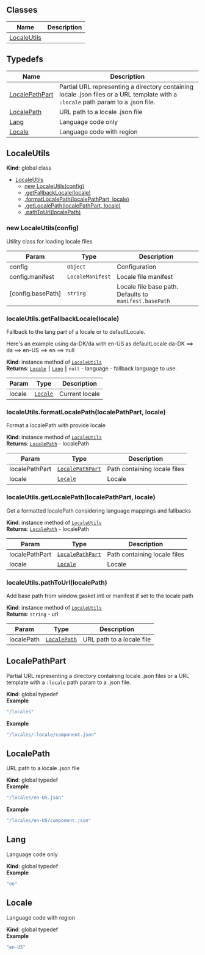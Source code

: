 
## Classes

Name | Description
------ | -----------
[LocaleUtils] | 

## Typedefs

Name | Description
------ | -----------
[LocalePathPart] | Partial URL representing a directory containing locale .json files or a URL template with a `:locale` path param to a .json file.
[LocalePath] | URL path to a locale .json file
[Lang] | Language code only
[Locale] | Language code with region


## LocaleUtils

**Kind**: global class  

* [LocaleUtils]
    * [new LocaleUtils(config)]
    * [.getFallbackLocale(locale)]
    * [.formatLocalePath(localePathPart, locale)]
    * [.getLocalePath(localePathPart, locale)]
    * [.pathToUrl(localePath)]


### new LocaleUtils(config)

Utility class for loading locale files


| Param | Type | Description |
| --- | --- | --- |
| config | `Object` | Configuration |
| config.manifest | `LocaleManifest` | Locale file manifest |
| \[config.basePath\] | `string` | Locale file base path. Defaults to `manifest.basePath` |


### localeUtils.getFallbackLocale(locale)

Fallback to the lang part of a locale or to defaultLocale.

Here's an example using da-DK/da with en-US as defaultLocale
da-DK ==> da ==> en-US ==> en ==> null

**Kind**: instance method of [`LocaleUtils`]  
**Returns**: [`Locale`] ⎮ [`Lang`] ⎮ `null` - language - fallback language to use.  

| Param | Type | Description |
| --- | --- | --- |
| locale | [`Locale`] | Current locale |


### localeUtils.formatLocalePath(localePathPart, locale)

Format a localePath with provide locale

**Kind**: instance method of [`LocaleUtils`]  
**Returns**: [`LocalePath`] - localePath  

| Param | Type | Description |
| --- | --- | --- |
| localePathPart | [`LocalePathPart`] | Path containing locale files |
| locale | [`Locale`] | Locale |


### localeUtils.getLocalePath(localePathPart, locale)

Get a formatted localePath considering language mappings and fallbacks

**Kind**: instance method of [`LocaleUtils`]  
**Returns**: [`LocalePath`] - localePath  

| Param | Type | Description |
| --- | --- | --- |
| localePathPart | [`LocalePathPart`] | Path containing locale files |
| locale | [`Locale`] | Locale |


### localeUtils.pathToUrl(localePath)

Add base path from window.gasket.intl or manifest if set to the locale path

**Kind**: instance method of [`LocaleUtils`]  
**Returns**: `string` - url  

| Param | Type | Description |
| --- | --- | --- |
| localePath | [`LocalePath`] | URL path to a locale file |


## LocalePathPart

Partial URL representing a directory containing locale .json files
or a URL template with a `:locale` path param to a .json file.

**Kind**: global typedef  
**Example**  
```js
"/locales"
```
**Example**  
```js
"/locales/:locale/component.json"
```

## LocalePath

URL path to a locale .json file

**Kind**: global typedef  
**Example**  
```js
"/locales/en-US.json"
```
**Example**  
```js
"/locales/en-US/component.json"
```

## Lang

Language code only

**Kind**: global typedef  
**Example**  
```js
"en"
```

## Locale

Language code with region

**Kind**: global typedef  
**Example**  
```js
"en-US"
```
<!-- LINKS -->

[LocaleUtils]:#localeutils
[LocalePathPart]:#localepathpart
[LocalePath]:#localepath
[Lang]:#lang
[Locale]:#locale
[`LocaleUtils`]:#new-localeutilsconfig
[`Locale`]:#locale
[`Lang`]:#lang
[`LocalePath`]:#localepath
[`LocalePathPart`]:#localepathpart
[new LocaleUtils(config)]:#new-localeutilsconfig
[.getFallbackLocale(locale)]:#localeutilsgetfallbacklocalelocale
[.formatLocalePath(localePathPart, locale)]:#localeutilsformatlocalepathlocalepathpart-locale
[.getLocalePath(localePathPart, locale)]:#localeutilsgetlocalepathlocalepathpart-locale
[.pathToUrl(localePath)]:#localeutilspathtourllocalepath
